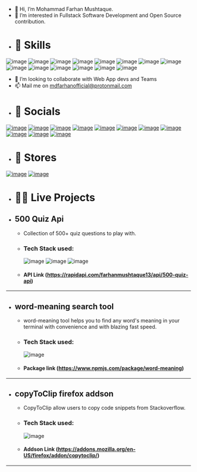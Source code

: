 - 👋 Hi, I’m Mohammad Farhan Mushtaque.
- 👀 I’m interested in Fullstack Software Development and Open Source contribution.
- # 🚀 Skills
![image](https://img.shields.io/badge/Linux-FCC624?style=for-the-badge&logo=linux&logoColor=black) ![image](https://img.shields.io/badge/HTML5-E34F26?style=for-the-badge&logo=html5&logoColor=white) ![image](https://img.shields.io/badge/CSS3-1572B6?style=for-the-badge&logo=css3&logoColor=white) ![image](https://img.shields.io/badge/JavaScript-F7DF1E?style=for-the-badge&logo=javascript&logoColor=black) ![image](https://img.shields.io/badge/Node.js-43853D?style=for-the-badge&logo=node.js&logoColor=white) ![image](https://img.shields.io/badge/Sass-CC6699?style=for-the-badge&logo=sass&logoColor=white) ![image](https://img.shields.io/badge/C-00599C?style=for-the-badge&logo=c&logoColor=white) ![image](https://img.shields.io/badge/C%2B%2B-00599C?style=for-the-badge&logo=c%2B%2B&logoColor=white) ![image](https://img.shields.io/badge/Java-ED8B00?style=for-the-badge&logo=openjdk&logoColor=white) ![image](https://img.shields.io/badge/Express.js-404D59?style=for-the-badge) ![image](https://img.shields.io/badge/React-20232A?style=for-the-badge&logo=react&logoColor=61DAFB) ![image](https://img.shields.io/badge/Tailwind_CSS-38B2AC?style=for-the-badge&logo=tailwind-css&logoColor=white) ![image](https://img.shields.io/badge/MongoDB-4EA94B?style=for-the-badge&logo=mongodb&logoColor=white) ![image](https://img.shields.io/badge/npm-CB3837?style=for-the-badge&logo=npm&logoColor=white) 

- 💞️ I’m looking to collaborate with Web App devs and Teams
- 📫 Mail me on mdfarhanofficial@protonmail.com
- # 🤝 Socials
 [![image](https://img.shields.io/badge/website-000000?style=for-the-badge&logo=About.me&logoColor=white)](#) [![image](https://img.shields.io/badge/-LeetCode-FFA116?style=for-the-badge&logo=LeetCode&logoColor=black)](https://leetcode.com/farhanmushtaque13/) [![image](https://img.shields.io/badge/GitHub-100000?style=for-the-badge&logo=github&logoColor=white)](https://github.com/maverick-farhan) [![image](https://img.shields.io/badge/YouTube-FF0000?style=for-the-badge&logo=youtube&logoColor=white)](https://youtube.com/@backendpal?feature=shared) [![image](https://img.shields.io/badge/Twitter-1DA1F2?style=for-the-badge&logo=twitter&logoColor=white)](https://twitter.com/FarhanMushtaqu2) [![image](https://img.shields.io/badge/LinkedIn-0077B5?style=for-the-badge&logo=linkedin&logoColor=white)](https://www.linkedin.com/in/farhan-mushtaque-21184a249?utm_source=share&utm_campaign=share_via&utm_content=profile&utm_medium=android_app) [![image](https://img.shields.io/badge/Hashnode-2962FF?style=for-the-badge&logo=hashnode&logoColor=white)](https://mdfarhan.hashnode.dev/) [![image](https://img.shields.io/badge/Portfolio-%23000000.svg?style=for-the-badge&logo=firefox&logoColor=#FF7139)](https://maverick-farhan.github.io/termfolio/) [![image](https://img.shields.io/badge/npm-CB3837?style=for-the-badge&logo=npm&logoColor=white)](https://www.npmjs.com/settings/mohammadfarhan/packages) [![image](https://img.shields.io/badge/ProtonMail-8B89CC?style=for-the-badge&logo=protonmail&logoColor=white)](mailto:mdfarhanofficial@protonmail.com) [![image](https://img.shields.io/badge/Gmail-D14836?style=for-the-badge&logo=gmail&logoColor=white)](mailto:farhanmushtaque13@gmail.com)  
 
 - # 🛒 Stores
 [![image](https://img.shields.io/badge/F%20Droid-1976D2?style=for-the-badge&logo=f-droid&logoColor=white)](#) [![image](https://img.shields.io/badge/GUMROAD-36a9ae?style=for-the-badge&logo=gumroad&logoColor=white)](#)

- # 👩‍💻 Live Projects

- ## 500 Quiz Api
   - Collection of 500+ quiz questions to play with.
   - ### Tech Stack used:
      ![image](https://img.shields.io/badge/Node.js-43853D?style=for-the-badge&logo=node.js&logoColor=white) ![image](https://img.shields.io/badge/Express.js-404D59?style=for-the-badge) ![image](https://img.shields.io/badge/MongoDB-4EA94B?style=for-the-badge&logo=mongodb&logoColor=white)
   - #### API Link (https://rapidapi.com/farhanmushtaque13/api/500-quiz-api)
---
  - ## word-meaning search tool
    - word-meaning tool helps you to find any word's meaning in your terminal with convenience and with blazing fast speed.
    - ### Tech Stack used:
      ![image](https://img.shields.io/badge/Node.js-43853D?style=for-the-badge&logo=node.js&logoColor=white)
    - #### Package link (https://www.npmjs.com/package/word-meaning)
---
  - ## copyToClip firefox addson
    - CopyToClip allow users to copy code snippets from Stackoverflow.
    - ### Tech Stack used:
      ![image](https://img.shields.io/badge/JavaScript-F7DF1E?style=for-the-badge&logo=javascript&logoColor=black)
    - #### Addson Link (https://addons.mozilla.org/en-US/firefox/addon/copytoclip/)
---
<!---
maverick-farhan/maverick-farhan is a ✨ special ✨ repository because its `README.md` (this file) appears on your GitHub profile.
You can click the Preview link to take a look at your changes.
--->

